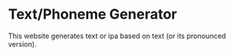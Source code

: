 # Text/Phoneme Generator

This website generates text or ipa based on text (or its pronounced version).
